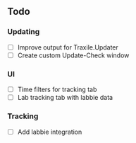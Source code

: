 ## Todo
### Updating
* [ ] Improve output for Traxile.Updater
* [ ] Create custom Update-Check window

### UI
* [ ] Time filters for tracking tab
* [ ] Lab tracking tab with labbie data
  
### Tracking
* [ ] Add labbie integration